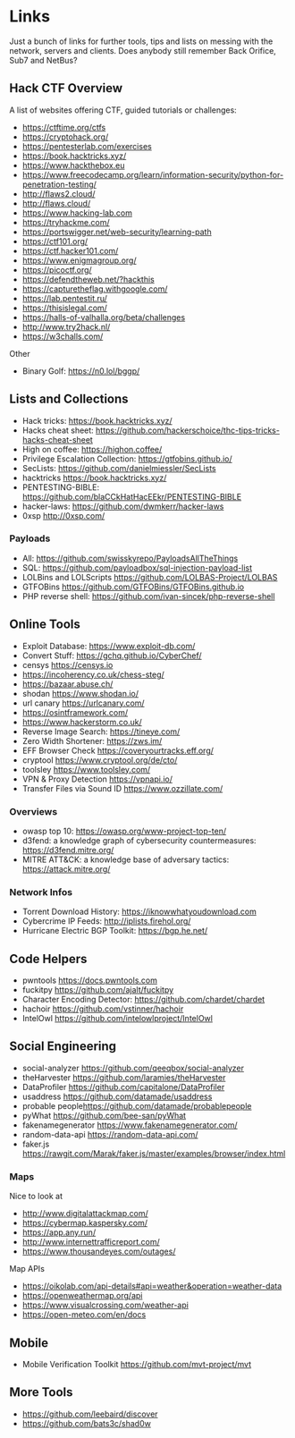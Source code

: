 # Links

Just a bunch of links for further tools, tips and lists on messing with the network, servers and clients. Does anybody still remember Back Orifice, Sub7 and NetBus?

## Hack CTF Overview

A list of websites offering CTF, guided tutorials or challenges:

- <https://ctftime.org/ctfs>
- <https://cryptohack.org/>
- <https://pentesterlab.com/exercises>
- <https://book.hacktricks.xyz/>
- <https://www.hackthebox.eu>
- <https://www.freecodecamp.org/learn/information-security/python-for-penetration-testing/>
- <http://flaws2.cloud/>
- <http://flaws.cloud/>
- <https://www.hacking-lab.com>
- <https://tryhackme.com/>
- <https://portswigger.net/web-security/learning-path>
- <https://ctf101.org/>
- <https://ctf.hacker101.com/>
- <https://www.enigmagroup.org/>
- <https://picoctf.org/>
- <https://defendtheweb.net/?hackthis>
- <https://capturetheflag.withgoogle.com/>
- <https://lab.pentestit.ru/>
- <https://thisislegal.com/>
- <https://halls-of-valhalla.org/beta/challenges>
- <http://www.try2hack.nl/>
- <https://w3challs.com/>

Other

- Binary Golf: <https://n0.lol/bggp/>

## Lists and Collections

- Hack tricks: <https://book.hacktricks.xyz/>
- Hacks cheat sheet: <https://github.com/hackerschoice/thc-tips-tricks-hacks-cheat-sheet>
- High on coffee: <https://highon.coffee/>
- Privilege Escalation Collection: <https://gtfobins.github.io/>
- SecLists: <https://github.com/danielmiessler/SecLists>
- hacktricks <https://book.hacktricks.xyz/>
- PENTESTING-BIBLE: <https://github.com/blaCCkHatHacEEkr/PENTESTING-BIBLE>
- hacker-laws: <https://github.com/dwmkerr/hacker-laws>
- 0xsp <http://0xsp.com/>

### Payloads

- All: <https://github.com/swisskyrepo/PayloadsAllTheThings>
- SQL: <https://github.com/payloadbox/sql-injection-payload-list>
- LOLBins and LOLScripts <https://github.com/LOLBAS-Project/LOLBAS>
- GTFOBins <https://github.com/GTFOBins/GTFOBins.github.io>
- PHP reverse shell: <https://github.com/ivan-sincek/php-reverse-shell>

## Online Tools

- Exploit Database: <https://www.exploit-db.com/>
- Convert Stuff: <https://gchq.github.io/CyberChef/>
- censys <https://censys.io>
- <https://incoherency.co.uk/chess-steg/>
- <https://bazaar.abuse.ch/>
- shodan <https://www.shodan.io/>
- url canary <https://urlcanary.com/>
- <https://osintframework.com/>
- <https://www.hackerstorm.co.uk/>
- Reverse Image Search: <https://tineye.com/>
- Zero Width Shortener: <https://zws.im/>
- EFF Browser Check <https://coveryourtracks.eff.org/>
- cryptool <https://www.cryptool.org/de/cto/>
- toolsley <https://www.toolsley.com/>
- VPN & Proxy Detection <https://vpnapi.io/>
- Transfer Files via Sound ID <https://www.ozzillate.com/>

### Overviews

- owasp top 10: <https://owasp.org/www-project-top-ten/>
- d3fend: a knowledge graph of cybersecurity countermeasures: <https://d3fend.mitre.org/>
- MITRE ATT&CK: a knowledge base of adversary tactics: <https://attack.mitre.org/>

### Network Infos

- Torrent Download History: <https://iknowwhatyoudownload.com>
- Cybercrime IP Feeds: <http://iplists.firehol.org/>
- Hurricane Electric BGP Toolkit: <https://bgp.he.net/>

## Code Helpers

- pwntools <https://docs.pwntools.com>
- fuckitpy <https://github.com/ajalt/fuckitpy>
- Character Encoding Detector: <https://github.com/chardet/chardet>
- hachoir <https://github.com/vstinner/hachoir>
- IntelOwl <https://github.com/intelowlproject/IntelOwl>

## Social Engineering

- social-analyzer <https://github.com/qeeqbox/social-analyzer>
- theHarvester <https://github.com/laramies/theHarvester>
- DataProfiler <https://github.com/capitalone/DataProfiler>
- usaddress <https://github.com/datamade/usaddress>
- probable people<https://github.com/datamade/probablepeople>
- pyWhat <https://github.com/bee-san/pyWhat>
- fakenamegenerator <https://www.fakenamegenerator.com/>
- random-data-api <https://random-data-api.com/>
- faker.js <https://rawgit.com/Marak/faker.js/master/examples/browser/index.html>

### Maps

Nice to look at

- <http://www.digitalattackmap.com/>
- <https://cybermap.kaspersky.com/>
- <https://app.any.run/>
- <http://www.internettrafficreport.com/>
- <https://www.thousandeyes.com/outages/>

Map APIs

- <https://oikolab.com/api-details#api=weather&operation=weather-data>
- <https://openweathermap.org/api>
- <https://www.visualcrossing.com/weather-api>
- <https://open-meteo.com/en/docs>

## Mobile

- Mobile Verification Toolkit <https://github.com/mvt-project/mvt>

## More Tools

- <https://github.com/leebaird/discover>
- <https://github.com/bats3c/shad0w>
